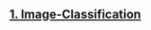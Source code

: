 
## [1. Image-Classification](https://ashirwadsangwan.github.io/Practical-Deep-Learning/Lectures/01-Image-Classification)
